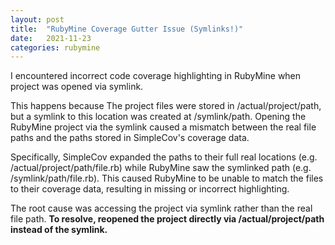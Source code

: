 ```yaml
---
layout: post
title:  "RubyMine Coverage Gutter Issue (Symlinks!)"
date:   2021-11-23
categories: rubymine
---
```


I encountered incorrect code coverage highlighting in RubyMine when project was opened via symlink. 

This happens because  The project files were stored in /actual/project/path, but a symlink to this location was created at /symlink/path. Opening the RubyMine project via the symlink caused a mismatch between the real file paths and the paths stored in SimpleCov's coverage data.

Specifically, SimpleCov expanded the paths to their full real locations (e.g. /actual/project/path/file.rb) while RubyMine saw the symlinked path (e.g. /symlink/path/file.rb). This caused RubyMine to be unable to match the files to their coverage data, resulting in missing or incorrect highlighting.

The root cause was accessing the project via symlink rather than the real file path. **To resolve, reopened the project directly via /actual/project/path instead of the symlink.**

